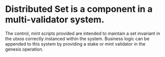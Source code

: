 
# Distributed Set is a component in a multi-validator system.

The control, mint scripts provided are intended to maintain a set invariant in the utxos correctly instanced within the system. Business logic can be appended to this system by providing a stake or mint validator in the genesis operation.